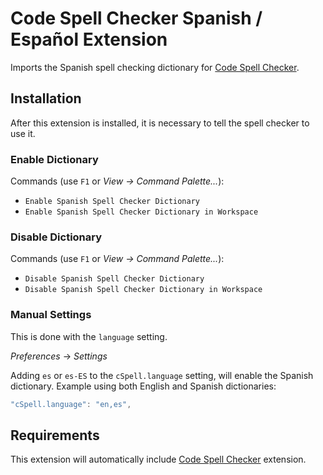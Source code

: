 # Code Spell Checker Spanish / Español Extension

Imports the Spanish spell checking dictionary for [Code Spell Checker](https://marketplace.visualstudio.com/items?itemName=streetsidesoftware.code-spell-checker).

## Installation

After this extension is installed, it is necessary to tell the spell checker to use it.

### Enable Dictionary

Commands (use `F1` or *View -> Command Palette...*):
- `Enable Spanish Spell Checker Dictionary`
- `Enable Spanish Spell Checker Dictionary in Workspace`


### Disable Dictionary

Commands (use `F1` or *View -> Command Palette...*):
- `Disable Spanish Spell Checker Dictionary`
- `Disable Spanish Spell Checker Dictionary in Workspace`

### Manual Settings

This is done with the `language` setting.

*Preferences* -> *Settings*

Adding `es` or `es-ES` to the `cSpell.language` setting, will enable the Spanish dictionary.
Example using both English and Spanish dictionaries:
```javascript
"cSpell.language": "en,es",
```

## Requirements
This extension will automatically include [Code Spell Checker](https://marketplace.visualstudio.com/items?itemName=streetsidesoftware.code-spell-checker) extension.
